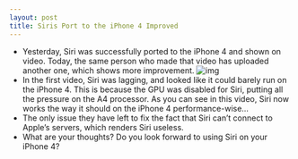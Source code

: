 ```yaml
---
layout: post
title: Siris Port to the iPhone 4 Improved
---
```

* Yesterday, Siri was successfully ported to the iPhone 4 and shown on video. Today, the same person who made that video has uploaded another one, which shows more improvement.
![img](http://media.idownloadblog.com/wp-content/uploads/2011/10/SiriiPhone4.jpg)
* In the first video, Siri was lagging, and looked like it could barely run on the iPhone 4. This is because the GPU was disabled for Siri, putting all the pressure on the A4 processor. As you can see in this video, Siri now works the way it should on the iPhone 4 performance-wise…
* The only issue they have left to fix the fact that Siri can’t connect to Apple’s servers, which renders Siri useless.
* What are your thoughts? Do you look forward to using Siri on your iPhone 4?

